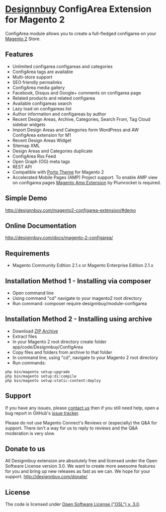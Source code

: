# [Designnbuy](http://designnbuy.com/) ConfigArea Extension for Magento 2

ConfigArea module allows you to create a full-fledged configarea on your [Magento 2](http://magento.com/) Store.

## Features
  * Unlimited configarea configareas and categories
  * ConfigArea tags are available
  * Multi-store support
  * SEO friendly permalinks
  * ConfigArea media gallery
  * Facebook, Disqus and Google+ comments on configarea page
  * Related products and related configarea
  * Available configareas search
  * Lazy load on configareas list
  * Author information and configareas by author
  * Recent Design Areas, Archive, Categories, Search From, Tag Cloud sidebar widgets
  * Import Design Areas and Categories form WordPress and AW ConfigArea extension for M1
  * Recent Design Areas Widget
  * Sitemap XML
  * Design Areas and Categories duplicate
  * ConfigArea Rss Feed
  * Open Graph (OG) meta tags
  * REST API  
  * Compatible with [Porto Theme](https://themeforest.net/item/porto-ultimate-responsive-magento-theme/9725864?ref=designnbuy) for Magento 2
  * Accelerated Mobile Pages (AMP) Project support. To enable AMP view on configarea pages [Magento Amp Extension](http://designnbuy.com/accelerated-mobile-pages/) by Plumrocket is required.

## Simple Demo
http://designnbuy.com/magento2-configarea-extension/#demo

## Online Documentation
http://designnbuy.com/docs/magento-2-configarea/

## Requirements
  * Magento Community Edition 2.1.x or Magento Enterprise Edition 2.1.x

## Installation Method 1 - Installing via composer
  * Open command line
  * Using command "cd" navigate to your magento2 root directory
  * Run command: composer require designnbuy/module-configarea

  

## Installation Method 2 - Installing using archive
  * Download [ZIP Archive](https://github.com/designnbuy/module-configarea/archive/master.zip)
  * Extract files
  * In your Magento 2 root directory create folder app/code/Designnbuy/ConfigArea
  * Copy files and folders from archive to that folder
  * In command line, using "cd", navigate to your Magento 2 root directory
  * Run commands:
```
php bin/magento setup:upgrade
php bin/magento setup:di:compile
php bin/magento setup:static-content:deploy
```

## Support
If you have any issues, please [contact us](mailto:support@designnbuy.com)
then if you still need help, open a bug report in GitHub's
[issue tracker](https://github.com/designnbuy/module-configarea/issues).

Please do not use Magento Connect's Reviews or (especially) the Q&A for support.
There isn't a way for us to reply to reviews and the Q&A moderation is very slow.

## Donate to us
All Designnbuy extension are absolutely free and licensed under the Open Software License version 3.0. We want to create more awesome features for you and bring up new releases as fast as we can. We hope for your support.
http://designnbuy.com/donate/

## License
The code is licensed under [Open Software License ("OSL") v. 3.0](http://opensource.org/licenses/osl-3.0.php).
